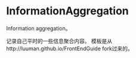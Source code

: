 # InformationAggregation
Information aggregation。

记录自己平时的一些信息聚合内容。
模板是从http://luuman.github.io/FrontEndGuide  fork过来的。
